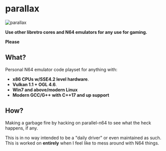 # parallax

![parallax](https://user-images.githubusercontent.com/56025978/170892431-f2e70f44-1a40-4dc6-975d-0a89d00a8589.png)

**Use other libretro cores and N64 emulators for any use for gaming.** 

**Please**

## What?

Personal N64 emulator code playset for anything with:

* **x86 CPUs w/SSE4.2 level hardware**.
* **Vulkan 1.1 + OGL 4.6**.
* **Win7 and above/modern Linux**
* **Modern GCC/G++ with C++17 and up support**

## How?

Making a garbage fire by hacking on parallel-n64 to see what the heck happens, if any.

This is in no way intended to be a "daily driver" or even maintained as such. This is worked on **entirely** when I feel like to mess around with N64 things.



